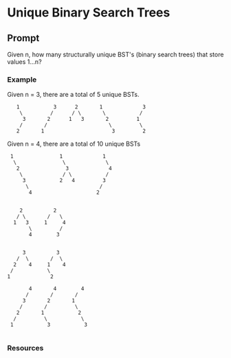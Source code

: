 # Unique Binary Search Trees 


## Prompt 
Given n, how many structurally unique BST's (binary search trees) that store values 1...n?



### Example 
Given n = 3, there are a total of 5 unique BSTs. 

```
   1           3      2       1             3 
    \         /      / \       \           / 
     3       2      1   3       2         1 
    /       /                    \         \ 
   2       1                      3         2 

```

Given n = 4, there are a total of 10 unique BSTs

```
 1               1             1       
  \               \             \ 
   2               3             4 
    \             / \           / 
     3           2   4         3 
      \                       / 
       4                     2 
       
      
    2          2  
   / \       /   \ 
  1   3     1     4 
       \         /   
       4        3
       
       
     3          3       
   /  \       /  \       
  2    4     1    4 
 /           \          
1             2
               
       4       4        4         
      /       /       / 
     3       2       1 
    /       /         \
   2       1           2 
  /         \           \ 
 1           3           3 
    
 ```


### Resources
